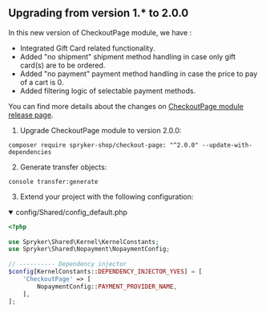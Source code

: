 ## Upgrading from version 1.* to 2.0.0

In this new version of CheckoutPage module, we have :

*    Integrated Gift Card related functionality.
 *   Added "no shipment" shipment method handling in case only gift card(s) are to be ordered.
  *  Added "no payment" payment method handling in case the price to pay of a cart is 0.
*    Added filtering logic of selectable payment methods.

You can find more details about the changes on [CheckoutPage module release page](https://github.com/spryker-shop/checkout-page/releases).

1. Upgrade CheckoutPage module to version 2.0.0:
```shell
composer require spryker-shop/checkout-page: "^2.0.0" --update-with-dependencies
```

2. Generate transfer objects:
```shell 
console transfer:generate
```

3. Extend your project with the following configuration:

<details open>
    <summary>config/Shared/config_default.php</summary>
    
```php   
<?php
 
use Spryker\Shared\Kernel\KernelConstants;
use Spryker\Shared\Nopayment\NopaymentConfig;
 
// ---------- Dependency injector
$config[KernelConstants::DEPENDENCY_INJECTOR_YVES] = [
    'CheckoutPage' => [
        NopaymentConfig::PAYMENT_PROVIDER_NAME,
    ],
];
```

</details>